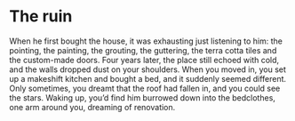 The ruin========


When he first bought the house, it was exhausting just listening to him: the pointing, the painting, the grouting, the guttering, the terra cotta tiles and the custom-made doors. Four years later, the place still echoed with cold, and the walls dropped dust on your shoulders. When you moved in, you set up a makeshift kitchen and bought a bed, and it suddenly seemed different. Only sometimes, you dreamt that the roof had fallen in, and you could see the stars. Waking up, you’d find him burrowed down into the bedclothes, one arm around you, dreaming of renovation.